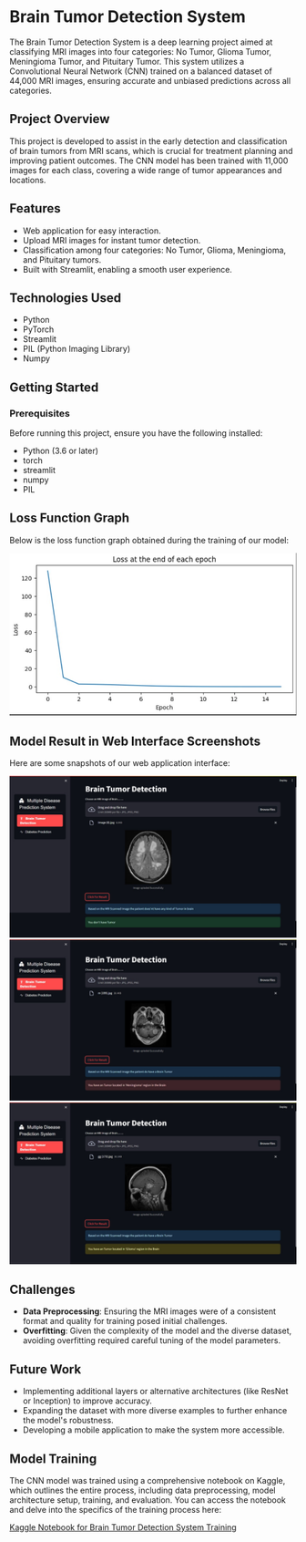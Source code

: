 # Brain Tumor Detection System

The Brain Tumor Detection System is a deep learning project aimed at classifying MRI images into four categories: No Tumor, Glioma Tumor, Meningioma Tumor, and Pituitary Tumor. This system utilizes a Convolutional Neural Network (CNN) trained on a balanced dataset of 44,000 MRI images, ensuring accurate and unbiased predictions across all categories.

## Project Overview

This project is developed to assist in the early detection and classification of brain tumors from MRI scans, which is crucial for treatment planning and improving patient outcomes. The CNN model has been trained with 11,000 images for each class, covering a wide range of tumor appearances and locations.

## Features

- Web application for easy interaction.
- Upload MRI images for instant tumor detection.
- Classification among four categories: No Tumor, Glioma, Meningioma, and Pituitary tumors.
- Built with Streamlit, enabling a smooth user experience.

## Technologies Used

- Python
- PyTorch
- Streamlit
- PIL (Python Imaging Library)
- Numpy

## Getting Started

### Prerequisites

Before running this project, ensure you have the following installed:

- Python (3.6 or later)
- torch
- streamlit
- numpy
- PIL

## Loss Function Graph

Below is the loss function graph obtained during the training of our model:

![Loss Function Graph](https://github.com/mahe115/Brain_Tmour_Detection/blob/14783e47e83804c7ef7e44f9af8800cfd14da1bd/0ce2c175-cc76-4cff-8f4d-17294d833bfc.jpg)

## Model Result in Web Interface Screenshots

Here are some snapshots of our web application interface:

![Interface 1](https://github.com/mahe115/Brain_Tmour_Detection/blob/14783e47e83804c7ef7e44f9af8800cfd14da1bd/4c06b083-3c69-4a6e-8aa1-740dbffba7ba.jpg)
![Interface 2](https://github.com/mahe115/Brain_Tmour_Detection/blob/14783e47e83804c7ef7e44f9af8800cfd14da1bd/54466196-5966-47a8-b09e-54f8974ff5b8.jpg)
![Interface 3](https://github.com/mahe115/Brain_Tmour_Detection/blob/14783e47e83804c7ef7e44f9af8800cfd14da1bd/c59c9032-40a2-4f47-91cf-42dfbf80eb53.jpg)

## Challenges

- **Data Preprocessing**: Ensuring the MRI images were of a consistent format and quality for training posed initial challenges.
- **Overfitting**: Given the complexity of the model and the diverse dataset, avoiding overfitting required careful tuning of the model parameters.

## Future Work

- Implementing additional layers or alternative architectures (like ResNet or Inception) to improve accuracy.
- Expanding the dataset with more diverse examples to further enhance the model's robustness.
- Developing a mobile application to make the system more accessible.

## Model Training

The CNN model was trained using a comprehensive notebook on Kaggle, which outlines the entire process, including data preprocessing, model architecture setup, training, and evaluation. You can access the notebook and delve into the specifics of the training process here:

[Kaggle Notebook for Brain Tumor Detection System Training](https://www.kaggle.com/code/mahendranb7/brain-tumour-classification?rvi=1)

